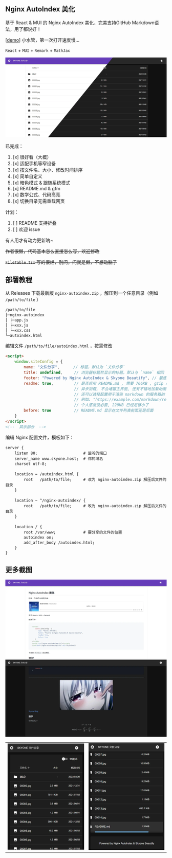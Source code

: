 ## Nginx AutoIndex 美化

基于 React & MUI 的 Nginx AutoIndex 美化，完美支持GitHub Markdown语法，用了都说好！

[[demo](https://autoindex.demo.skyone.host)] 小水管，第一次打开速度慢...

`React` + `MUI` + `Remark` + `MathJax`

![预览](/screenshot/preview.webp)

已完成：

1. [x] 很好看（大概）
2. [x] 适配手机等窄设备
3. [x] 按文件名、大小、修改时间排序
4. [x] 简单自定义
5. [x] 暗色模式 & 跟随系统模式
6. [x] README.md & gfm
7. [x] 数学公式、代码高亮
8. [x] 切换目录无需重载网页

计划：

1. [ ] README 支持折叠
2. [ ] 欢迎 issue

有人用才有动力更新呐~

~~作者很懒，代码基本怎么直接怎么写，欢迎修改~~

~~`FileTable.tsx` 写的很烂，别问，问就是懒，不想动脑子~~

## 部署教程

从 Releases 下载最新版 `nginx-autoindex.zip` ，解压到一个任意目录（例如 `/path/to/file` ）

```
/path/to/file
├─nginx-autoindex
│ ├─app.js
│ ├─xxx.js
│ └─xxx.css
└─autoindex.html
```

编辑文件 `/path/to/file/autoindex.html` ，按需修改

```html
<script>
    window.siteConfig = {
        name: "文件分享",      // 标题，默认为 `文件分享`
        title: undefined,     // 浏览器标题栏显示的标题，默认与 `name` 相同
        footer: "Powered by Nginx AutoIndex & Skyone Beautify", // 最底部的说明
        readme: true,         // 是否启用 README.md , 需要 766KB , gzip 压缩后约 220KB
                              // 异步加载, 不会堵塞主界面, 还有不错地加载动画
                              // 还可以选择配置用于渲染 markdown 的服务器的 URL
                              // 例如: "https://example.com/markdown/render"
                              // 个人感觉没必要, 220KB 已经足够小了
        before: true          // README.md 显示在文件列表前面还是后面
    }
</script>
<!--  其余部分  -->
```

编辑 Nginx 配置文件，模板如下：

```nginx
server {
    listen 80;                    # 监听的端口
    server_name www.skyone.host;  # 你的域名
    charset utf-8;

    location = /autoindex.html {
        root   /path/to/file;     # 改为 nginx-autoindex.zip 解压后文件的目录
    }

    location ~ ^/nginx-autoindex/ {
        root   /path/to/file;     # 改为 nginx-autoindex.zip 解压后文件的目录
    }

    location / {
        root /var/www;            # 要分享的文件的位置
        autoindex on;
        add_after_body /autoindex.html;
    }
}
```

## 更多截图

![preview.webp](/screenshot/markdown.webp)
![markdown-dark.webp](/screenshot/markdown-dark.webp)

|                                             |                                            |
|---------------------------------------------|--------------------------------------------|
| ![phone-01.webp](/screenshot/phone-01.webp) | ![phone-02.webp](screenshot/phone-02.webp) |
